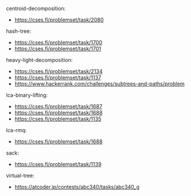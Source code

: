 centroid-decomposition:
- https://cses.fi/problemset/task/2080

hash-tree:
- https://cses.fi/problemset/task/1700
- https://cses.fi/problemset/task/1701 

heavy-light-decomposition:
- https://cses.fi/problemset/task/2134
- https://cses.fi/problemset/task/1137
- https://www.hackerrank.com/challenges/subtrees-and-paths/problem 

lca-binary-lifting:
- https://cses.fi/problemset/task/1687 
- https://cses.fi/problemset/task/1688
- https://cses.fi/problemset/task/1135

lca-rmq:
- https://cses.fi/problemset/task/1688

sack:
- https://cses.fi/problemset/task/1139 

virtual-tree:
- https://atcoder.jp/contests/abc340/tasks/abc340_g 
